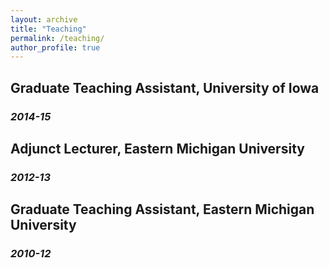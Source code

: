 ```yaml
---
layout: archive
title: "Teaching"
permalink: /teaching/
author_profile: true
---
```


## Graduate Teaching Assistant, University of Iowa
### _2014-15_

## Adjunct Lecturer, Eastern Michigan University 
### _2012-13_

## Graduate Teaching Assistant, Eastern Michigan University
### _2010-12_
